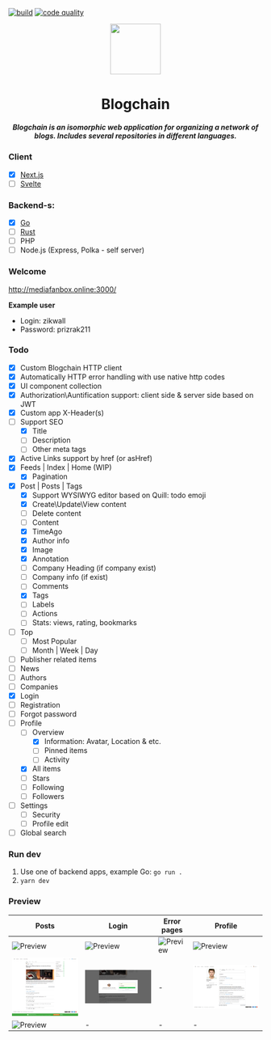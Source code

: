 [![build](https://github.com/zikwall/blogchain/workflows/Test%20Client/badge.svg)](https://github.com/zikwall/blogchain/actions)
[![code quality](https://github.com/zikwall/blogchain/workflows/CodeQL/badge.svg)](https://github.com/zikwall/blogchain/actions)

<div align="center">
  <img width="100" height="100" src="https://github.com/zikwall/blogchain/blob/master/screenshots/bc_300.png">
  <h1>Blogсhain</h1>
  <h5>Blogchain is an isomorphic web application for organizing a network of blogs. Includes several repositories in different languages.</h5>
</div>

### Client

- [x] [Next.js](https://github.com/zikwall/blogchain)
- [ ] [Svelte](https://github.com/zikwall/blogchain-svelte)

### Backend-s:

- [x] [Go](https://github.com/zikwall/blogchain-go)
- [ ] [Rust](https://github.com/zikwall/blogchain-rust)
- [ ] PHP
- [ ] Node.js (Express, Polka - self server)

### Welcome

http://mediafanbox.online:3000/

**Example user**

- Login: zikwall
- Password: prizrak211

### Todo

- [x] Custom Blogchain HTTP client
- [x] Automatically HTTP error handling with use native http codes
- [x] UI component collection
- [x] Authorization\Auntification support: client side & server side based on JWT
- [x] Custom app X-Header(s)
- [ ] Support SEO
    - [x] Title
    - [ ] Description
    - [ ] Other meta tags
- [x] Active Links support by href (or asHref)
- [x] Feeds | Index | Home (WIP)
    - [x] Pagination
- [x] Post | Posts | Tags
    - [x] Support WYSIWYG editor based on Quill: todo emoji
    - [x] Create\Update\View content
    - [ ] Delete content
    - [ ] Content
    - [x] TimeAgo
    - [x] Author info
    - [x] Image
    - [x] Annotation
    - [ ] Company Heading (if company exist)
    - [ ] Company info (if exist)
    - [ ] Comments
    - [x] Tags
    - [ ] Labels
    - [ ] Actions
    - [ ] Stats: views, rating, bookmarks
- [ ] Top
    - [ ] Most Popular
    - [ ] Month | Week | Day
- [ ] Publisher related items
- [ ] News
- [ ] Authors
- [ ] Companies
- [x] Login
- [ ] Registration
- [ ] Forgot password
- [ ] Profile
    - [ ] Overview
        - [x] Information: Avatar, Location & etc.
        - [ ] Pinned items
        - [ ] Activity
    - [x] All items
    - [ ] Stars
    - [ ] Following
    - [ ] Followers
- [ ] Settings
    - [ ] Security
    - [ ] Profile edit
- [ ] Global search

### Run dev

1. Use one of backend apps, example Go: `go run .`
2. `yarn dev`

### Preview

Posts | Login | Error pages | Profile
--- | --- | --- | ---
![Preview](./screenshots/post.png) | ![Preview](./screenshots/login.png) | ![Preview](./screenshots/404.png) | ![Preview](./screenshots/profile.png)
![Preview](./screenshots/main.png) | ![Preview](./screenshots/modal_login.png) | - | ![Preview](./screenshots/profile_all.png)
![Preview](./screenshots/editor.png) | - | - | -
